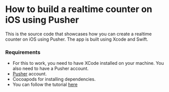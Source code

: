 # How to build a realtime counter on iOS using Pusher

This is the source code that showcases how you can create a realtime counter on iOS using Pusher. The app is built using Xcode and Swift.

### Requirements
* For this to work, you need to have XCode installed on your machine. You also need to have a Pusher account.
* [Pusher](https://pusher.com) account.
* Cocoapods for installing dependencies.
* You can follow the tutorial [here](https://github.com/neoighodaro/realtime-online-counter-on-ios/blob/master/tutorial.md)

